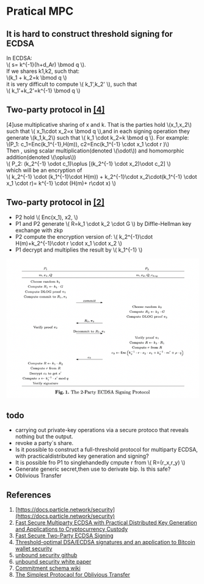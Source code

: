 # Pratical MPC

## It is hard to construct threshold signing for ECDSA

In ECDSA: \
 \\( s= k^{-1}(h+d_Ar) \bmod q \\).  \
If we shares k1,k2, such that:   \
  \\(k_1 + k_2=k \bmod q \\)  \
it is very difficult to compute \\( k_1',k_2' \\), such that  \
 \\( k_1'+k_2'=k^{-1} \bmod q \\)

## Two-party protocol in <a href="#r4">[4]</a>

[4]use multiplicative sharing of x and k. That is the parties hold \\(x_1,x_2\\) such that \\( x_1\cdot x_2=x \bmod q \\),and in each signing operation they generate \\(k_1,k_2\\) such that \\( k_1 \cdot k_2=k \bmod q \\). For example: \
\\(P_1: c_1=Enc(k_1^{-1},H(m)), c2=Enc(k_1^{-1} \cdot x_1 \cdot r )\\) \
Then , using scalar multiplication(denoted \\(\odot\\)) and homomorphic addition(denoted \\(\oplus\\))  \
\\( P_2: (k_2^{-1} \odot c_1)\oplus [(k_2^{-1} \cdot x_2)\odot c_2] \\) \
which will be an encryption of  \
\\( k_2^{-1} \cdot (k_1^{-1}\cdot H(m)) + k_2^{-1}\cdot x_2\cdot(k_1^{-1} \cdot x_1 \cdot r)= k^{-1} \cdot (H(m)+ r\cdot x) \\)

## Two-party protocol in <a href="r2">[2]</a>

* P2 hold \\( Enc(x_1), x2, \\)
* P1 and P2 generate \\( R=k_1 \cdot k_2 \cdot G \\) by Diffle-Hellman key exchange with zkp
* P2 compute the encryption version of: \\( k_2^{-1}\cdot H(m)+k_2^{-1}\cdot r \cdot x_1 \cdot x_2 \\)
* P1 decrypt and multiplies the result by \\( k_1^{-1} \\)

![two-party-sign](./assets/two-party-sign.png)

## todo

* carrying out private-key operations via a secure protoco that reveals nothing but the output.
* revoke a party`s share.
* Is it possible to construct a full-threshold protocol for multiparty ECDSA, with practicaldistributed key generation and signing?
* It is possible fro P1 to singlehandedly cmpute r from \\( R=(r_x,r_y) \\)
* Generate generic secret,then use to derivate bip. Is this safe?
* Oblivious Transfer

## References

1. [https://docs.particle.network/security](https://docs.particle.network/security)
2. <a id="r2" href="https://eprint.iacr.org/2018/987.pdf">Fast Secure Multiparty ECDSA with Practical Distributed Key Generation and Applications to Cryptocurrency Custody</a>
3. [Fast Secure Two-Party ECDSA Signing](https://eprint.iacr.org/2017/552.pdf)
4. <a id="r4" href="https://eprint.iacr.org/2016/013.pdf">Threshold-optimal DSA/ECDSA signatures and an application to Bitcoin wallet security</a>
5. [unbound security github](https://github.com/unboundsecurity/blockchain-crypto-mpc)
6. [unbound security white paper](https://github.com/unboundsecurity/blockchain-crypto-mpc/blob/master/docs/Unbound_Cryptocurrency_Wallet_Library_White_Paper.md)
7. [Commitment schema wiki](https://en.wikipedia.org/wiki/Commitment_scheme)
8. [The Simplest Protocaol for Oblivious Transfer](https://eprint.iacr.org/2015/267.pdf)
